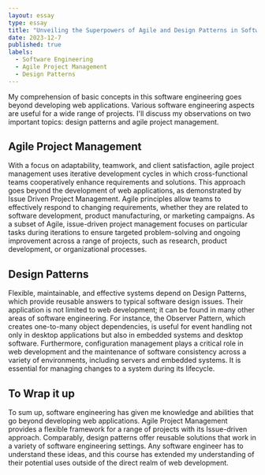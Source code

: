 ```yaml
---
layout: essay
type: essay
title: "Unveiling the Superpowers of Agile and Design Patterns in Software Engineering"
date: 2023-12-7
published: true
labels:
  - Software Engineering
  - Agile Project Management
  - Design Patterns
---
```


My comprehension of basic concepts in this software engineering goes beyond developing web applications. Various software engineering aspects are useful for a wide range of projects. I'll discuss my observations on two important topics: design patterns and agile project management.

## Agile Project Management
With a focus on adaptability, teamwork, and client satisfaction, agile project management uses iterative development cycles in which cross-functional teams cooperatively enhance requirements and solutions. This approach goes beyond the development of web applications, as demonstrated by Issue Driven Project Management. Agile principles allow teams to effectively respond to changing requirements, whether they are related to software development, product manufacturing, or marketing campaigns. As a subset of Agile, issue-driven project management focuses on particular tasks during iterations to ensure targeted problem-solving and ongoing improvement across a range of projects, such as research, product development, or organizational processes.
## Design Patterns
Flexible, maintainable, and effective systems depend on Design Patterns, which provide reusable answers to typical software design issues. Their application is not limited to web development; it can be found in many other areas of software engineering. For instance, the Observer Pattern, which creates one-to-many object dependencies, is useful for event handling not only in desktop applications but also in embedded systems and desktop software. Furthermore, configuration management plays a critical role in web development and the maintenance of software consistency across a variety of environments, including servers and embedded systems. It is essential for managing changes to a system during its lifecycle.
## To Wrap it up
To sum up, software engineering has given me knowledge and abilities that go beyond developing web applications. Agile Project Management provides a flexible framework for a range of projects with its Issue-driven approach. Comparably, design patterns offer reusable solutions that work in a variety of software engineering settings. Any software engineer has to understand these ideas, and this course has extended my understanding of their potential uses outside of the direct realm of web development.
